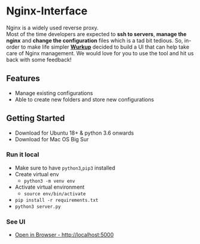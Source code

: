 # Nginx-Interface
Nginx is a widely used reverse proxy.\
Most of the time developers are expected to <b>ssh to servers</b>, <b>manage the nginx</b> and <b>change the configuration</b> files which is a tad bit tedious. So, in-order to make life simpler <b>[Wurkup](https://github.com/wurkup)</b> decided to build a UI that can help take care of Nginx management. We would love for you to use the tool and hit us back with some feedback!

## Features
- Manage existing configurations
- Able to create new folders and store new configurations

## Getting Started
- Download for Ubuntu 18+ & python 3.6 onwards
- Download for Mac OS Big Sur

### Run it local
- Make sure to have `python3`,`pip3` installed
- Create virtual env 
    - `python3 -m venv env`
- Activate virtual environment
    - `source env/bin/activate`
- `pip install -r requirements.txt`    
- `python3 server.py`

### See UI
- [Open in Browser - http://localhost:5000](http://localhost:5000)